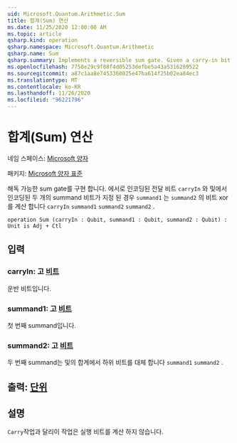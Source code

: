 ```yaml
---
uid: Microsoft.Quantum.Arithmetic.Sum
title: 합계(Sum) 연산
ms.date: 11/25/2020 12:00:00 AM
ms.topic: article
qsharp.kind: operation
qsharp.namespace: Microsoft.Quantum.Arithmetic
qsharp.name: Sum
qsharp.summary: Implements a reversible sum gate. Given a carry-in bit encoded in qubit `carryIn` and two summand bits encoded in `summand1` and `summand2`, computes the bitwise xor of `carryIn`, `summand1` and `summand2` in the qubit `summand2`.
ms.openlocfilehash: 7758e29c9f08f4d05253defbe5a43a5316289522
ms.sourcegitcommit: a87c1aa8e7453360025e47ba614f25b02ea84ec3
ms.translationtype: MT
ms.contentlocale: ko-KR
ms.lasthandoff: 11/26/2020
ms.locfileid: "96221796"
---
```

# <a name="sum-operation"></a>합계(Sum) 연산

네임 스페이스: [Microsoft 양자](xref:Microsoft.Quantum.Arithmetic)

패키지: [Microsoft 양자 표준](https://nuget.org/packages/Microsoft.Quantum.Standard)


해독 가능한 sum gate를 구현 합니다. 에서로 인코딩된 전달 비트 `carryIn` 와 및에서 인코딩된 두 개의 summand 비트가 지정 된 경우 `summand1` 는 `summand2` 의 비트 xor를 계산 합니다 `carryIn` `summand1` `summand2` `summand2` .

```qsharp
operation Sum (carryIn : Qubit, summand1 : Qubit, summand2 : Qubit) : Unit is Adj + Ctl
```


## <a name="input"></a>입력

### <a name="carryin--qubit"></a>carryIn: 고 [비트](xref:microsoft.quantum.lang-ref.qubit)

운반 비트입니다.


### <a name="summand1--qubit"></a>summand1: 고 [비트](xref:microsoft.quantum.lang-ref.qubit)

첫 번째 summand입니다.


### <a name="summand2--qubit"></a>summand2: 고 [비트](xref:microsoft.quantum.lang-ref.qubit)

두 번째 summand는 및의 합계에서 하위 비트를 대체 합니다 `summand1` `summand2` .



## <a name="output--unit"></a>출력: [단위](xref:microsoft.quantum.lang-ref.unit)



## <a name="remarks"></a>설명

`Carry`작업과 달리이 작업은 실행 비트를 계산 하지 않습니다.